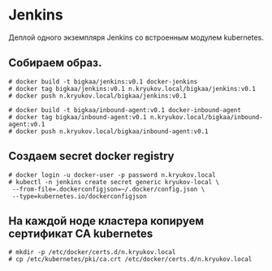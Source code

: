 # Jenkins

Деплой одного экземпляря Jenkins со встроенным модулем
kubernetes.

## Собираем образ.

    # docker build -t bigkaa/jenkins:v0.1 docker-jenkins
    # docker tag bigkaa/jenkins:v0.1 n.kryukov.local/bigkaa/jenkins:v0.1
    # docker push n.kryukov.local/bigkaa/jenkins:v0.1
    
    # docker build -t bigkaa/inbound-agent:v0.1 docker-inbound-agent
    # docker tag bigkaa/inbound-agent:v0.1 n.kryukov.local/bigkaa/inbound-agent:v0.1
    # docker push n.kryukov.local/bigkaa/inbound-agent:v0.1

## Создаем secret docker registry

    # docker login -u docker-user -p password n.kryukov.local
    # kubectl -n jenkins create secret generic kryukov-local \
     --from-file=.dockerconfigjson=~/.docker/config.json \
     --type=kubernetes.io/dockerconfigjson

## На каждой ноде кластера копируем сертификат CA kubernetes

    # mkdir -p /etc/docker/certs.d/n.kryukov.local
    # cp /etc/kubernetes/pki/ca.crt /etc/docker/certs.d/n.kryukov.local

